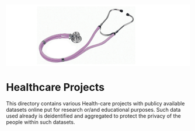 ![alt img](https://github.com/M-Gwaza/Healthcare-Projects/blob/main/Screenshots/testoscope.png)
# Healthcare Projects

This directory contains various Health-care projects with publicy available datasets online put for research or/and educational purposes. Such data used already is deidentified and aggregated to protect the privacy of the people within such datasets.
